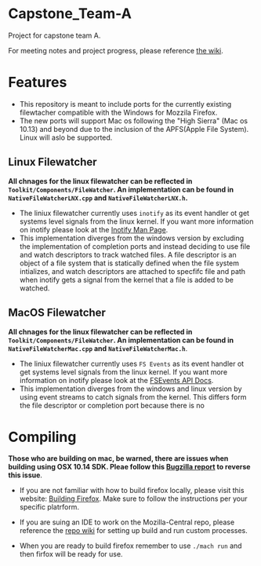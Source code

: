 # Capstone_Team-A
Project for capstone team A. 

For meeting notes and project progress, please reference [the wiki](https://github.com/gavin4/Capstone_Team-A/wiki).



# Features

* This repository is meant to include ports for the currently existing filewtacher compatible with the Windows for Mozzila Firefox.
* The new ports will support Mac os following the "High Sierra" (Mac os 10.13) and beyond due to the inclusion of the APFS(Apple File System). Linux will aslo be supported.


## Linux Filewatcher
**All chnages for the linux filewatcher can be reflected in `Toolkit/Components/FileWatcher`. An implementation can be found in `NativeFileWatcherLNX.cpp` and `NativeFileWatcherLNX.h`.**

* The liniux filewatcher currently uses `inotify` as its event handler ot get systems level signals from the linux kernel. If you want more information on inotify please look at the [Inotify Man Page](http://man7.org/linux/man-pages/man7/inotify.7.html).  
* This implementation diverges from the windows version by excluding the implementation of completion ports and instead deciding to use file and watch descriptors to track watched files. A file descriptor is an object of a file system that is statically defined when the file system intializes, and watch descriptors are attached to specfifc file and path when inotify gets a signal from the kernel that a file is added to be watched.

## MacOS Filewatcher
**All chnages for the linux filewatcher can be reflected in `Toolkit/Components/FileWatcher`. An implementation can be found in `NativeFileWatcherMac.cpp` and `NativeFileWatcherMac.h`**.

* The liniux filewatcher currently uses `FS Events` as its event handler ot get systems level signals from the linux kernel. If you want more information on inotify please look at the [FSEvents API Docs](https://developer.apple.com/library/archive/documentation/Darwin/Conceptual/FSEvents_ProgGuide/UsingtheFSEventsFramework/UsingtheFSEventsFramework.html#//apple_ref/doc/uid/TP40005289-CH4-SW4).  
* This implementation diverges from the windows and linux version by using event streams to catch signals from the kernel. This differs form the file descriptor or completion port because there is no

# Compiling

**Those who are building on mac, be warned, there are issues when building using OSX 10.14 SDK. Pleae follow this [Bugzilla report](https://bugzilla.mozilla.org/show_bug.cgi?id=1494022) to reverse this issue**.

* If you are not familiar with how to build firefox locally, please visit this website: [Building Firefox](https://developer.mozilla.org/en-US/docs/Mozilla/Developer_guide/Build_Instructions/Simple_Firefox_build). Make sure to follow the instructions per your specific platrform.

* If you are suing an IDE to work on the Mozilla-Central repo, please reference the [repo wiki](https://github.com/gavin4/Capstone_Team-A/wiki/Setting-up-Qt-Creator-for-Building-and-Testing-Mozilla-Central) for setting up build and run custom processes.

* When you are ready to build firefox remember to use `./mach run` and then firfox will be ready for use.
